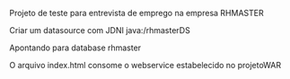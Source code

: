 Projeto de teste para entrevista de emprego na empresa RHMASTER

Criar um datasource com JDNI java:/rhmasterDS

Apontando para database rhmaster

O arquivo index.html consome o webservice estabelecido no projetoWAR
